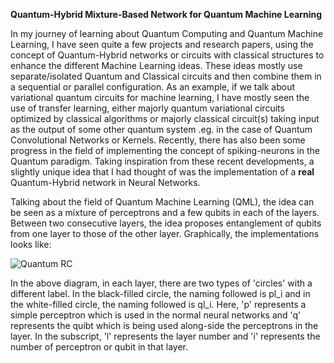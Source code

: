 **Quantum-Hybrid Mixture-Based Network for Quantum Machine Learning**

In my journey of learning about Quantum Computing and Quantum Machine Learning, I have seen quite a few projects and research papers, using the concept of Quantum-Hybrid networks or circuits with classical structures to enhance the different Machine Learning ideas. These ideas mostly use separate/isolated Quantum and Classical circuits and then combine them in a sequential or parallel configuration. As an example, if we talk about variational quantum circuits for machine learning, I have mostly seen the use of transfer learning, either majorly quantum variational circuits optimized by classical algorithms or majorly classical circuit(s) taking input as the output of some other quantum system .eg. in the case of Quantum Convolutional Networks or Kernels. Recently, there has also been some progress in the field of implementing the concept of spiking-neurons in the Quantum paradigm. Taking inspiration from these recent developments, a slightly unique idea that I had thought of was the implementation of a **real** Quantum-Hybrid network in Neural Networks.

Talking about the field of Quantum Machine Learning (QML), the idea can be seen as a mixture of perceptrons and a few qubits in each of the layers. Between two consecutive layers, the idea proposes entanglement of qubits from one layer to those of the other layer. Graphically, the implementations looks like:

![Quantum RC](https://github.com/SoardRaspi/Quantum-RC-Reservoir-Computing-/blob/main/Bloq%20Crazy.png)

In the above diagram, in each layer, there are two types of 'circles' with a different label. In the black-filled circle, the naming followed is pl_i and in the white-filled circle, the naming followed is ql_i. Here, 'p' represents a simple perceptron which is used in the normal neural networks and 'q' represents the quibt which is being used along-side the perceptrons in the layer. In the subscript, 'l' represents the layer number and 'i' represents the number of perceptron or qubit in that layer.

